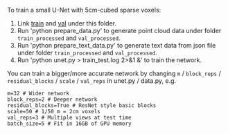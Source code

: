 To train a small U-Net with 5cm-cubed sparse voxels:

1. Link [train](/share/suzhengyuan/data/ScanNetv2/PointGroup/dataset/scannetv2/train) and [val](/share/suzhengyuan/data/ScanNetv2/PointGroup/dataset/scannetv2/val) under this folder.
2. Run 'python prepare_data.py' to generate point cloud data under folder `train_processed` and `val_processed`.
2. Run 'python prepare_text_data.py' to generate text data from json file under folder `train_processed` and `val_processed`.
3. Run 'python unet.py > train_test.log 2>&1 &' to train the network.

You can train a bigger/more accurate network by changing `m` / `block_reps` / `residual_blocks` / `scale` / `val_reps` in unet.py / data.py, e.g.
```
m=32 # Wider network
block_reps=2 # Deeper network
residual_blocks=True # ResNet style basic blocks
scale=50 # 1/50 m = 2cm voxels
val_reps=3 # Multiple views at test time
batch_size=5 # Fit in 16GB of GPU memory
```
